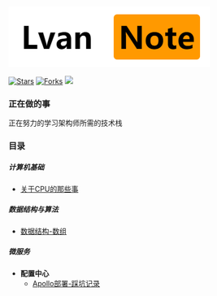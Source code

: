 <img src="img.png">

[![Stars](https://img.shields.io/github/stars/LvanLiu/LvanNote?style=plastic)](https://github.com/LvanLiu/LvanNote)
[![Forks](https://img.shields.io/github/forks/LvanLiu/LvanNote?style=plastic)](https://github.com/LvanLiu/LvanNote)
[![](https://img.shields.io/badge/Author-Lvan-orange.svg)](https://gitee.com/lvanliu/lvan-note)

### 正在做的事

正在努力的学习架构师所需的技术栈

### 目录

##### 计算机基础
- [关于CPU的那些事](计算机基础/关于CPU的那些事.md)

##### 数据结构与算法
- [数据结构-数组](数据结构与算法/数据结构-数组.md)

##### 微服务
- **配置中心**
	- [Apollo部署-踩坑记录](微服务/配置中心/apollo-踩坑记录.md)
